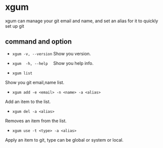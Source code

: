 # xgum

xgum can manage your git email and name, and set an alias for it to quickly set up git

## command and option

* `xgum -v, --version`
Show you version.
  
* `xgum  -h, --help  `
Show you help info.

* `xgum list`

Show you git email,name list.

* `xgum add -e <email> -n <name> -a <alias>`

Add an item to the list.

* `xgum del -a <alias>`

Removes an item from the list.

* `xgum use -t <type> -a <alias>`

Apply an item to git, type can be global or system or local.
